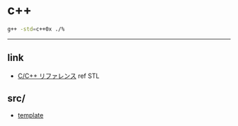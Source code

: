 # c++

```bash
g++ -std=c++0x ./%
```

---

## link

- [C/C++ リファレンス](http://www.cppll.jp/cppreference/index.html)
ref STL

## src/

- [template](src/template.cpp.html)
